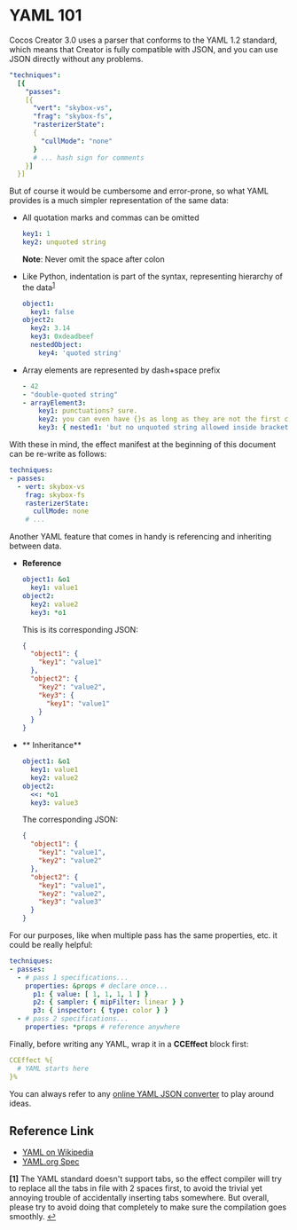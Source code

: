 # YAML 101

Cocos Creator 3.0 uses a parser that conforms to the YAML 1.2 standard, which means that Creator is fully compatible with JSON, and you can use JSON directly without any problems.

```yaml
"techniques":
  [{
    "passes":
    [{
      "vert": "skybox-vs",
      "frag": "skybox-fs",
      "rasterizerState":
      {
        "cullMode": "none"
      }
      # ... hash sign for comments
    }]
  }]
```

But of course it would be cumbersome and error-prone, so what YAML provides is a much simpler representation of the same data:

- All quotation marks and commas can be omitted

  ```yaml
  key1: 1
  key2: unquoted string
  ```

  **Note**: Never omit the space after colon

- Like Python, indentation is part of the syntax, representing hierarchy of the data<sup id="a1">[1](#f1)</sup>

  ```yaml
  object1:
    key1: false
  object2:
    key2: 3.14
    key3: 0xdeadbeef
    nestedObject:
      key4: 'quoted string'
  ```

- Array elements are represented by dash+space prefix

  ```yaml
  - 42
  - "double-quoted string"
  - arrayElement3:
      key1: punctuations? sure.
      key2: you can even have {}s as long as they are not the first character
      key3: { nested1: 'but no unquoted string allowed inside brackets', nested2: 'also notice the comma is back too' }
  ```

With these in mind, the effect manifest at the beginning of this document can be re-write as follows:

```yaml
techniques:
- passes:
  - vert: skybox-vs
    frag: skybox-fs
    rasterizerState:
      cullMode: none
    # ...
```

Another YAML feature that comes in handy is referencing and inheriting between data.

- **Reference**

  ```yaml
  object1: &o1
    key1: value1
  object2:
    key2: value2
    key3: *o1
  ```

  This is its corresponding JSON:

  ```json
  {
    "object1": {
      "key1": "value1"
    },
    "object2": {
      "key2": "value2",
      "key3": {
        "key1": "value1"
      }
    }
  }
  ```

- ** Inheritance**

  ```yaml
  object1: &o1
    key1: value1
    key2: value2
  object2:
    <<: *o1
    key3: value3
  ```

  The corresponding JSON:

  ```json
  {
    "object1": {
      "key1": "value1",
      "key2": "value2"
    },
    "object2": {
      "key1": "value1",
      "key2": "value2",
      "key3": "value3"
    }
  }
  ```

For our purposes, like when multiple pass has the same properties, etc. it could be really helpful:

```yaml
techniques:
- passes:
  - # pass 1 specifications...
    properties: &props # declare once...
      p1: { value: [ 1, 1, 1, 1 ] }
      p2: { sampler: { mipFilter: linear } }
      p3: { inspector: { type: color } }
  - # pass 2 specifications...
    properties: *props # reference anywhere
```

Finally, before writing any YAML, wrap it in a **CCEffect** block first:

```yaml
CCEffect %{
  # YAML starts here
}%
```

You can always refer to any [online YAML JSON converter](https://codebeautify.org/yaml-to-json-xml-csv) to play around ideas.

## Reference Link

- [YAML on Wikipedia](https://en.wikipedia.org/wiki/YAML)
- [YAML.org Spec](https://yaml.org/spec/1.2/spec.html)

<b id="f1">[1]</b> The YAML standard doesn't support tabs, so the effect compiler will try to replace all the tabs in file with 2 spaces first, to avoid the trivial yet annoying trouble of accidentally inserting tabs somewhere. But overall, please try to avoid doing that completely to make sure the compilation goes smoothly. [↩](#a1)<br>
